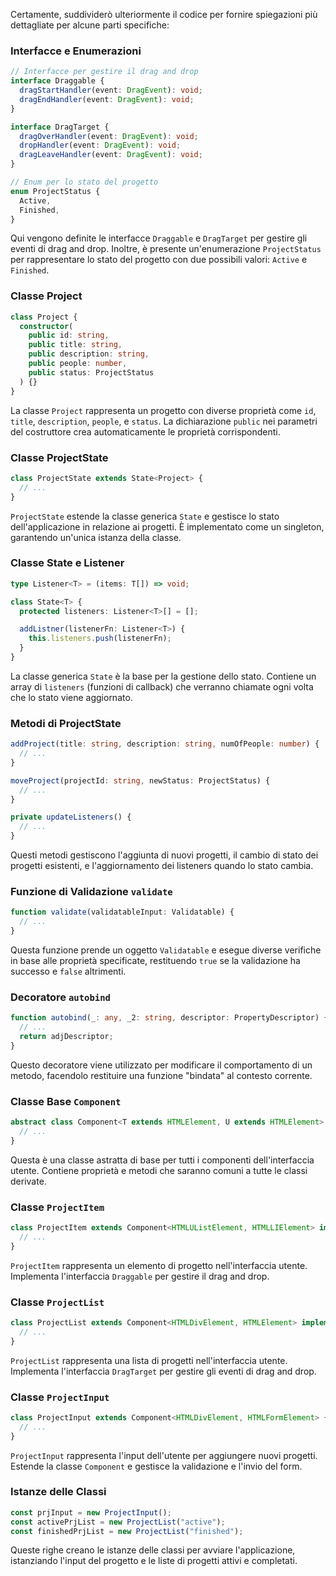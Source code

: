 Certamente, suddividerò ulteriormente il codice per fornire spiegazioni più dettagliate per alcune parti specifiche:

### Interfacce e Enumerazioni

```typescript
// Interfacce per gestire il drag and drop
interface Draggable {
  dragStartHandler(event: DragEvent): void;
  dragEndHandler(event: DragEvent): void;
}

interface DragTarget {
  dragOverHandler(event: DragEvent): void;
  dropHandler(event: DragEvent): void;
  dragLeaveHandler(event: DragEvent): void;
}

// Enum per lo stato del progetto
enum ProjectStatus {
  Active,
  Finished,
}
```

Qui vengono definite le interfacce `Draggable` e `DragTarget` per gestire gli eventi di drag and drop. Inoltre, è presente un'enumerazione `ProjectStatus` per rappresentare lo stato del progetto con due possibili valori: `Active` e `Finished`.

### Classe Project

```typescript
class Project {
  constructor(
    public id: string,
    public title: string,
    public description: string,
    public people: number,
    public status: ProjectStatus
  ) {}
}
```

La classe `Project` rappresenta un progetto con diverse proprietà come `id`, `title`, `description`, `people`, e `status`. La dichiarazione `public` nei parametri del costruttore crea automaticamente le proprietà corrispondenti.

### Classe ProjectState

```typescript
class ProjectState extends State<Project> {
  // ...
}
```

`ProjectState` estende la classe generica `State` e gestisce lo stato dell'applicazione in relazione ai progetti. È implementato come un singleton, garantendo un'unica istanza della classe.

### Classe State e Listener

```typescript
type Listener<T> = (items: T[]) => void;

class State<T> {
  protected listeners: Listener<T>[] = [];

  addListner(listenerFn: Listener<T>) {
    this.listeners.push(listenerFn);
  }
}
```

La classe generica `State` è la base per la gestione dello stato. Contiene un array di `listeners` (funzioni di callback) che verranno chiamate ogni volta che lo stato viene aggiornato.

### Metodi di ProjectState

```typescript
addProject(title: string, description: string, numOfPeople: number) {
  // ...
}

moveProject(projectId: string, newStatus: ProjectStatus) {
  // ...
}

private updateListeners() {
  // ...
}
```

Questi metodi gestiscono l'aggiunta di nuovi progetti, il cambio di stato dei progetti esistenti, e l'aggiornamento dei listeners quando lo stato cambia.

### Funzione di Validazione `validate`

```typescript
function validate(validatableInput: Validatable) {
  // ...
}
```

Questa funzione prende un oggetto `Validatable` e esegue diverse verifiche in base alle proprietà specificate, restituendo `true` se la validazione ha successo e `false` altrimenti.

### Decoratore `autobind`

```typescript
function autobind(_: any, _2: string, descriptor: PropertyDescriptor) {
  // ...
  return adjDescriptor;
}
```

Questo decoratore viene utilizzato per modificare il comportamento di un metodo, facendolo restituire una funzione "bindata" al contesto corrente.

### Classe Base `Component`

```typescript
abstract class Component<T extends HTMLElement, U extends HTMLElement> {
  // ...
}
```

Questa è una classe astratta di base per tutti i componenti dell'interfaccia utente. Contiene proprietà e metodi che saranno comuni a tutte le classi derivate.

### Classe `ProjectItem`

```typescript
class ProjectItem extends Component<HTMLUListElement, HTMLLIElement> implements Draggable {
  // ...
}
```

`ProjectItem` rappresenta un elemento di progetto nell'interfaccia utente. Implementa l'interfaccia `Draggable` per gestire il drag and drop.

### Classe `ProjectList`

```typescript
class ProjectList extends Component<HTMLDivElement, HTMLElement> implements DragTarget {
  // ...
}
```

`ProjectList` rappresenta una lista di progetti nell'interfaccia utente. Implementa l'interfaccia `DragTarget` per gestire gli eventi di drag and drop.

### Classe `ProjectInput`

```typescript
class ProjectInput extends Component<HTMLDivElement, HTMLFormElement> {
  // ...
}
```

`ProjectInput` rappresenta l'input dell'utente per aggiungere nuovi progetti. Estende la classe `Component` e gestisce la validazione e l'invio del form.

### Istanze delle Classi

```typescript
const prjInput = new ProjectInput();
const activePrjList = new ProjectList("active");
const finishedPrjList = new ProjectList("finished");
```

Queste righe creano le istanze delle classi per avviare l'applicazione, istanziando l'input del progetto e le liste di progetti attivi e completati.